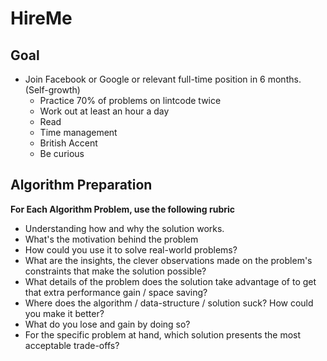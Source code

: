 # HireMe

Goal
-----------------
* Join Facebook or Google or relevant full-time position in 6 months. (Self-growth)
  * Practice 70% of problems on lintcode twice
  * Work out at least an hour a day
  * Read
  * Time management 
  * British Accent
  * Be curious

Algorithm Preparation
--------------------
**For Each Algorithm Problem, use the following rubric**
* Understanding how and why the solution works. 
* What's the motivation behind the problem
* How could you use it to solve real-world problems? 
* What are the insights, the clever observations made on the problem's constraints that make the solution possible? 
* What details of the problem does the solution take advantage of to get that extra performance gain / space saving? 
* Where does the algorithm / data-structure / solution suck? How could you make it better? 
* What do you lose and gain by doing so? 
* For the specific problem at hand, which solution presents the most acceptable trade-offs?

